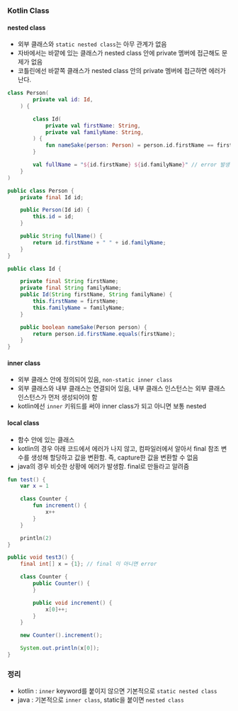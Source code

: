 ### Kotlin Class

#### nested class

- 외부 클래스와 `static nested class`는 아무 관계가 없음
- 자바에서는 바깥에 있는 클래스가 nested class 안에 private 멤버에 접근해도 문제가 없음
- 코틀린에선 바깥쪽 클래스가 nested class 안의 private 멤버에 접근하면 에러가 난다.

```kotlin
class Person(
        private val id: Id,
    ) {

        class Id(
            private val firstName: String,
            private val familyName: String,
        ) {
            fun nameSake(person: Person) = person.id.firstName == firstName
        }

        val fullName = "${id.firstName} ${id.familyName}" // error 발생
    }
)
```

```java
public class Person {
    private final Id id;

    public Person(Id id) {
        this.id = id;
    }

    public String fullName() {
        return id.firstName + " " + id.familyName;
    }
}

public class Id {

    private final String firstName;
    private final String familyName;
    public Id(String firstName, String familyName) {
        this.firstName = firstName;
        this.familyName = familyName;
    }

    public boolean nameSake(Person person) {
        return person.id.firstName.equals(firstName);
    }
}
```

#### inner class
- 외부 클래스 안에 정의되어 있음, `non-static inner class`
- 외부 클래스와 내부 클래스는 연결되어 있음, 내부 클래스 인스턴스는 외부 클래스 인스턴스가 먼저 생성되어야 함
- kotlin에선 `inner` 키워드를 써야 inner class가 되고 아니면 보통 nested

#### local class

- 함수 안에 있는 클래스
- kotlin의 경우 아래 코드에서 에러가 나지 않고, 컴파일러에서 알아서 final 참조 변수를 생성해 할당하고 값을 변환함. 즉, capture한 값을 변환할 수 없음
- java의 경우 비슷한 상황에 에러가 발생함. final로 만들라고 알려줌

```kotlin
fun test() {
    var x = 1

    class Counter {
        fun increment() {
            x++
        }
    }

    println(2)
}
```

```java
public void test3() {
    final int[] x = {1}; // final 이 아니면 error

    class Counter {
        public Counter() {
        }

        public void increment() {
            x[0]++;
        }
    }

    new Counter().increment();

    System.out.println(x[0]); 
}
```

### 정리
- kotlin : `inner` keyword를 붙이지 않으면 기본적으로 `static nested class`
- java : 기본적으로 `inner class`, static을 붙이면 `nested class`